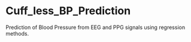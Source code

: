 # Cuff_less_BP_Prediction
Prediction of Blood Pressure from EEG and PPG signals using regression methods. 

